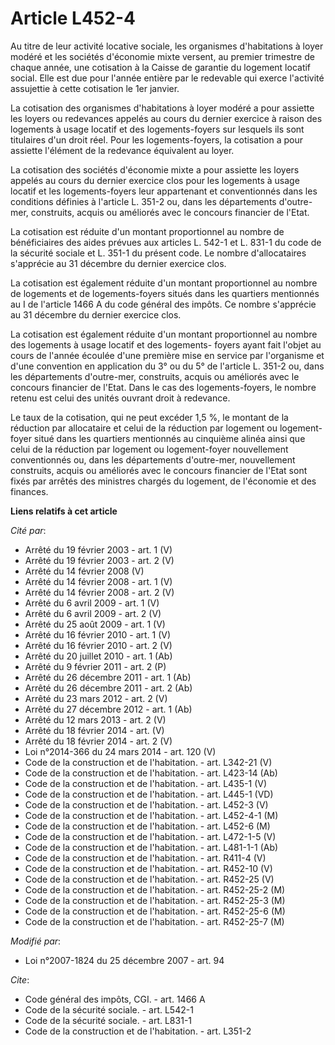 # Article L452-4

Au titre de leur activité locative sociale, les organismes d'habitations à loyer modéré et les sociétés d'économie mixte
versent, au premier trimestre de chaque année, une cotisation à la Caisse de garantie du logement locatif social. Elle est
due pour l'année entière par le redevable qui exerce l'activité assujettie à cette cotisation le 1er janvier. 

La cotisation des organismes d'habitations à loyer modéré a pour assiette les loyers ou redevances appelés au cours du
dernier exercice à raison des logements à usage locatif et des logements-foyers sur lesquels ils sont titulaires d'un droit
réel. Pour les logements-foyers, la cotisation a pour assiette l'élément de la redevance équivalent au loyer. 

La cotisation des sociétés d'économie mixte a pour assiette les loyers appelés au cours du dernier exercice clos pour les
logements à usage locatif et les logements-foyers leur appartenant et conventionnés dans les conditions définies à l'article
L. 351-2 ou, dans les départements d'outre-mer, construits, acquis ou améliorés avec le concours financier de l'Etat. 

La cotisation est réduite d'un montant proportionnel au nombre de bénéficiaires des aides prévues aux articles L. 542-1 et L.
831-1 du code de la sécurité sociale et L. 351-1 du présent code. Le nombre d'allocataires s'apprécie au 31 décembre du
dernier exercice clos. 

La cotisation est également réduite d'un montant proportionnel au nombre de logements et de logements-foyers situés dans les
quartiers mentionnés au I de l'article 1466 A du code général des impôts. Ce nombre s'apprécie au 31 décembre du dernier
exercice clos. 

La cotisation est également réduite d'un montant proportionnel au nombre des logements à usage locatif et des logements-
foyers ayant fait l'objet au cours de l'année écoulée d'une première mise en service par l'organisme et d'une convention en
application du 3° ou du 5° de l'article L. 351-2 ou, dans les départements d'outre-mer, construits, acquis ou améliorés avec
le concours financier de l'Etat. Dans le cas des logements-foyers, le nombre retenu est celui des unités ouvrant droit à
redevance. 

Le taux de la cotisation, qui ne peut excéder 1,5 %, le montant de la réduction par allocataire et celui de la réduction par
logement ou logement-foyer situé dans les quartiers mentionnés au cinquième alinéa ainsi que celui de la réduction par
logement ou logement-foyer nouvellement conventionnés ou, dans les départements d'outre-mer, nouvellement construits, acquis
ou améliorés avec le concours financier de l'Etat sont fixés par arrêtés des ministres chargés du logement, de l'économie et
des finances.

**Liens relatifs à cet article**

_Cité par_:

  - Arrêté du 19 février 2003 - art. 1 (V)
  - Arrêté du 19 février 2003 - art. 2 (V)
  - Arrêté du 14 février 2008 (V)
  - Arrêté du 14 février 2008 - art. 1 (V)
  - Arrêté du 14 février 2008 - art. 2 (V)
  - Arrêté du 6 avril 2009 - art. 1 (V)
  - Arrêté du 6 avril 2009 - art. 2 (V)
  - Arrêté du 25 août 2009 - art. 1 (V)
  - Arrêté du 16 février 2010 - art. 1 (V)
  - Arrêté du 16 février 2010 - art. 2 (V)
  - Arrêté du 20 juillet 2010 - art. 1 (Ab)
  - Arrêté du 9 février 2011 - art. 2 (P)
  - Arrêté du 26 décembre 2011 - art. 1 (Ab)
  - Arrêté du 26 décembre 2011 - art. 2 (Ab)
  - Arrêté du 23 mars 2012 - art. 2 (V)
  - Arrêté du 27 décembre 2012 - art. 1 (Ab)
  - Arrêté du 12 mars 2013 - art. 2 (V)
  - Arrêté du 18 février 2014 - art. (V)
  - Arrêté du 18 février 2014 - art. 2 (V)
  - Loi n°2014-366 du 24 mars 2014 - art. 120 (V)
  - Code de la construction et de l'habitation. - art. L342-21 (V)
  - Code de la construction et de l'habitation. - art. L423-14 (Ab)
  - Code de la construction et de l'habitation. - art. L435-1 (V)
  - Code de la construction et de l'habitation. - art. L445-1 (VD)
  - Code de la construction et de l'habitation. - art. L452-3 (V)
  - Code de la construction et de l'habitation. - art. L452-4-1 (M)
  - Code de la construction et de l'habitation. - art. L452-6 (M)
  - Code de la construction et de l'habitation. - art. L472-1-5 (V)
  - Code de la construction et de l'habitation. - art. L481-1-1 (Ab)
  - Code de la construction et de l'habitation. - art. R411-4 (V)
  - Code de la construction et de l'habitation. - art. R452-10 (V)
  - Code de la construction et de l'habitation. - art. R452-25 (V)
  - Code de la construction et de l'habitation. - art. R452-25-2 (M)
  - Code de la construction et de l'habitation. - art. R452-25-3 (M)
  - Code de la construction et de l'habitation. - art. R452-25-6 (M)
  - Code de la construction et de l'habitation. - art. R452-25-7 (M)

_Modifié par_:

  - Loi n°2007-1824 du 25 décembre 2007 - art. 94

_Cite_:

  - Code général des impôts, CGI. - art. 1466 A
  - Code de la sécurité sociale. - art. L542-1
  - Code de la sécurité sociale. - art. L831-1
  - Code de la construction et de l'habitation. - art. L351-2
